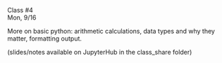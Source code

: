 <div class="lecture1">

<div class="column_date">
<p markdown="block">

Class #4 <br>
Mon, 9/16

</p>
</div>
<div class="column_materials">
<p markdown="block">

More on basic python: arithmetic calculations, data types and why they matter, 
formatting output. 

(slides/notes available on JupyterHub in the class_share folder)

</p>
</div>

<div class="column_assign">
<p markdown="block">



</p>
</div>

</div>

